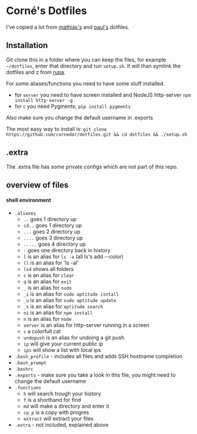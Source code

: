 # Corné's Dotfiles

I've copied a lot from [mathias's](https://github.com/mathiasbynens/dotfiles/) and [paul's](https://github.com/paulirish/dotfiles) dotfiles.

## Installation
Git clone this in a folder where you can keep the files, for example `~/dotfiles`, enter that directory and run `setup.sh`. It will than symlink the dotfiles and z from [rupa](https://github.com/rupa/z).

For some aliases/functions you need to have some stuff installed.

* for `server` you need to have screen installed and NodeJS http-server `npm install http-server -g`
* for `c` you need Pygments; `pip install pygments`

Also make sure you change the default username in .exports

The most easy way to install is: `git clone https://github.com/cornedor/dotfiles.git && cd dotfiles && ./setup.sh`

## .extra
The .extra file has some private configs which are not part of this repo.

## overview of files

#### shell environment
* `.aliases`
    * `..` goes 1 directory up
    * `cd..` goes 1 directory up
    * `...` goes 2 directory up
    * `....` goes 3 directory up
    * `.....` goes 4 directory up
    * `-` goes one directory back in history
    * `l` is an alias for `ls -a` (all ls's add --color)
    * `ll` is an alias for 'ls -al'
    * `lsd` shows all folders
    * `c` is an alias for `clear`
    * `q` is an alias for `exit`
    * `_` is an alias for `sudo`
    * `_i` is an alias for `sudo aptitude isntall`
    * `_u` is an alias for `sudo aptitude update`
    * `_s` is an alias for `aptitude search`
    * `ni` is an alias for `npm install`
    * `n` is an alias for `node`
    * `server` is an alias for http-server running in a screen
    * `c` a colorfull cat
    * `undopush` is an alias for undoing a git push
    * `ip` will give your current public ip
    * `ips` will show a list with local ips
* `.bash_profile` - includes all files and adds SSH hostname completion
* `.bash_prompt`
* `.bashrc`
* `.exports` - make sure you take a look in this file, you might need to change the default username
* `.functions`
    * `h` will search trough your history
    * `f` is a shorthand for find
    * `md` will make a directory and enter it
    * `cp_p` is a copy with progres
    * `extract` will extract your files
* `.extra` - not included, explained above
